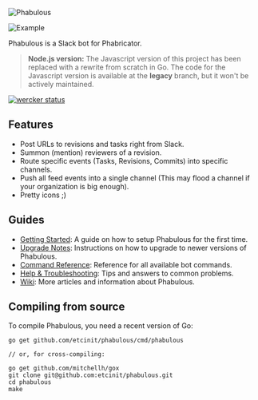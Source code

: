 ![Phabulous](http://i.imgur.com/0ezr6XZ.png)

![Example](http://i.imgur.com/Uv4nVJa.png)

Phabulous is a Slack bot for Phabricator.

> **Node.js version:** The Javascript version of this project has been replaced
with a rewrite from scratch in Go. The code for the Javascript version is
available at the **legacy** branch, but it won't be actively maintained.

[![wercker status](https://app.wercker.com/status/f135144cca86098cea87c00a36dfc564/s/master "wercker status")](https://app.wercker.com/project/bykey/f135144cca86098cea87c00a36dfc564)

## Features

- Post URLs to revisions and tasks right from Slack.
- Summon (mention) reviewers of a revision.
- Route specific events (Tasks, Revisions, Commits) into specific channels.
- Push all feed events into a single channel (This may flood a channel if your
  organization is big enough).
- Pretty icons ;)

## Guides

- [Getting Started](http://phabricator.chromabits.com/w/phabulous/start/):
A guide on how to setup Phabulous for the first time.
- [Upgrade Notes](http://phabricator.chromabits.com/w/phabulous/upgrade/):
Instructions on how to upgrade to newer versions of Phabulous.
- [Command Reference](http://phabricator.chromabits.com/w/phabulous/commands/):
Reference for all available bot commands.
- [Help & Troubleshooting](http://phabricator.chromabits.com/w/phabulous/faq/):
Tips and answers to common problems.
- [Wiki](http://phabricator.chromabits.com/w/phabulous/): More articles and
information about Phabulous.

## Compiling from source

To compile Phabulous, you need a recent version of Go:

```
go get github.com/etcinit/phabulous/cmd/phabulous

// or, for cross-compiling:

go get github.com/mitchellh/gox
git clone git@github.com:etcinit/phabulous.git
cd phabulous
make
```
